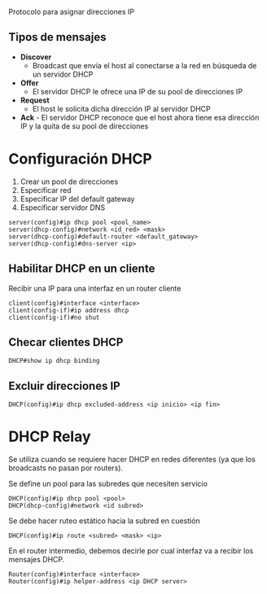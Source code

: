 Protocolo para asignar direcciones IP 

## Tipos de mensajes

- **Discover**
	- Broadcast que envía el host al conectarse a la red en búsqueda de un servidor DHCP
- **Offer**
	- El servidor DHCP le ofrece una IP de su pool de direcciones IP
- **Request**
	- El host le solicita dicha dirección IP al servidor DHCP
- **Ack**
		- El servidor DHCP reconoce que el host ahora tiene esa dirección IP y la quita de su pool de direcciones

# Configuración DHCP

1. Crear un pool de direcciones
2. Especificar red 
3. Especificar IP del default gateway
4. Especificar servidor DNS
```
server(config)#ip dhcp pool <pool_name>
server(dhcp-config)#network <id_red> <mask>
server(dhcp-config)#default-router <default_gateway>
server(dhcp-config)#dns-server <ip>
```

## Habilitar DHCP en un cliente
Recibir una IP para una interfaz en un router cliente
```
client(config)#interface <interface>
client(config-if)#ip address dhcp
client(config-if)#no shut
```

## Checar clientes DHCP
```
DHCP#show ip dhcp binding
```
## Excluir direcciones IP
```
DHCP(config)#ip dhcp excluded-address <ip inicio> <ip fin>
```

# DHCP Relay
Se utiliza cuando se requiere hacer DHCP en redes diferentes (ya que los broadcasts no pasan por routers).

Se define un pool para las subredes que necesiten servicio
```
DHCP(config)#ip dhcp pool <pool>
DHCP(dhcp-config)#network <id subred>
```

Se debe hacer ruteo estático hacia la subred en cuestión
```
DHCP(config)#ip route <subred> <mask> <ip>
```

En el router intermedio, debemos decirle por cual interfaz va a recibir los mensajes DHCP.

```
Router(config)#interface <interface>
Router(config)#ip helper-address <ip DHCP server>
```